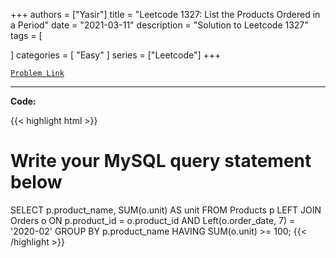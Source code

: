 
+++
authors = ["Yasir"]
title = "Leetcode 1327: List the Products Ordered in a Period"
date = "2021-03-11"
description = "Solution to Leetcode 1327"
tags = [
    
]
categories = [
    "Easy"
]
series = ["Leetcode"]
+++



[`Problem Link`](https://leetcode.com/problems/list-the-products-ordered-in-a-period/description/)

---

**Code:**

{{< highlight html >}}
# Write your MySQL query statement below
SELECT p.product_name, SUM(o.unit) AS unit
FROM Products p
LEFT JOIN Orders o
ON p.product_id = o.product_id AND Left(o.order_date, 7) = '2020-02'
GROUP BY p.product_name
HAVING SUM(o.unit) >= 100;
{{< /highlight >}}

